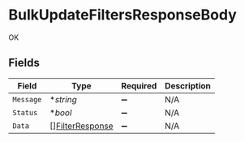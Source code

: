 # BulkUpdateFiltersResponseBody

OK


## Fields

| Field                                   | Type                                    | Required                                | Description                             |
| --------------------------------------- | --------------------------------------- | --------------------------------------- | --------------------------------------- |
| `Message`                               | **string*                               | :heavy_minus_sign:                      | N/A                                     |
| `Status`                                | **bool*                                 | :heavy_minus_sign:                      | N/A                                     |
| `Data`                                  | [][FilterResponse](./filterresponse.md) | :heavy_minus_sign:                      | N/A                                     |